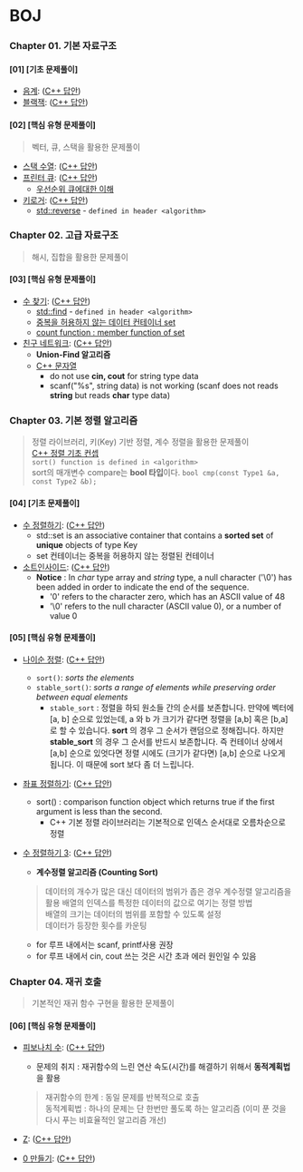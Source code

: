 # BOJ  

### Chapter 01. 기본 자료구조

#### [01] [기초 문제풀이]
* [음계](https://www.acmicpc.net/problem/2920): ([C++ 답안](2920.cpp))
* [블랙잭](https://www.acmicpc.net/problem/2798): ([C++ 답안](2798.cpp))

#### [02] [핵심 유형 문제풀이]
> 벡터, 큐, 스택을 활용한 문제풀이


* [스택 수열](https://www.acmicpc.net/problem/1874): ([C++ 답안](1874.cpp))  
* [프린터 큐](https://www.acmicpc.net/problem/1966): ([C++ 답안](1966.cpp))  
    * [우선순위 큐에대한 이해](https://en.cppreference.com/w/cpp/container/priority_queue)
* [키로거](https://www.acmicpc.net/problem/5397): ([C++ 답안](5397.cpp))
    * [std::reverse](https://en.cppreference.com/w/cpp/algorithm/reverse) - `defined in header <algorithm>`  

### Chapter 02. 고급 자료구조

> 해시, 집합을 활용한 문제풀이


#### [03] [핵심 유형 문제풀이]
* [수 찾기](https://www.acmicpc.net/problem/1920): ([C++ 답안](1920.cpp))
    * [std::find](https://en.cppreference.com/w/cpp/algorithm/find) - `defined in header <algorithm>`  
    * [중복을 허용하지 않는 데이터 컨테이너 set](https://en.cppreference.com/w/cpp/container/set)  
    * [count function : member function of set](https://en.cppreference.com/w/cpp/container/set/count)  
* [친구 네트워크](https://www.acmicpc.net/problem/4195): ([C++ 답안](4195.cpp))  
    * **Union-Find 알고리즘**  <!--TIL Blog concept update is needed and need to solve the problem again in the future-->
    * [C++ 문자열](https://mg729.github.io/c++/2019/10/09/C++_String/)  
        * do not use **cin, cout** for string type data  
        * scanf("%s", string data) is not working (scanf does not reads **string** but reads **char** type data)   

### Chapter 03. 기본 정렬 알고리즘

> 정렬 라이브러리, 키(Key) 기반 정렬, 계수 정렬을 활용한 문제풀이  
> [C++ 정렬 기초 컨셉](https://mg729.github.io/c++/2020/03/30/C++_sort/)  
> `sort() function is defined in <algorithm>`  
> sort의 매개변수 compare는 **bool 타입**이다. `bool cmp(const Type1 &a, const Type2 &b);`  

#### [04] [기초 문제풀이]  
* [수 정렬하기](https://www.acmicpc.net/problem/2750): ([C++ 답안](2750.cpp))
    * std::set is an associative container that contains a **sorted set** of **unique** objects of type Key  
    * set 컨테이너는 중복을 허용하지 않는 정렬된 컨테이너  
* [소트인사이드](https://www.acmicpc.net/problem/1427): ([C++ 답안](1427.cpp))  
    * **Notice** : In *char* type array and *string* type, a null character ('\0') has been added in order to indicate the end of the sequence.  
        * '0' refers to the character zero, which has an ASCII value of 48  
        * '\0' refers to the null character (ASCII value 0), or a number of value 0  

#### [05] [핵심 유형 문제풀이]  
* [나이순 정렬](https://www.acmicpc.net/problem/10814): ([C++ 답안](10814.cpp))  
    * `sort()`: *sorts the elements*  
    * `stable_sort()`: *sorts a range of elements while preserving order between equal elements*  
        * `stable_sort` : 정렬을 하되 원소들 간의 순서를 보존합니다. 만약에 벡터에 [a, b] 순으로 있었는데, a 와 b 가 크기가 같다면 정렬을 [a,b] 혹은 [b,a] 로 할 수 있습니다. **sort** 의 경우 그 순서가 랜덤으로 정해집니다. 하지만 **stable_sort** 의 경우 그 순서를 반드시 보존합니다. 즉 컨테이너 상에서 [a,b] 순으로 있엇다면 정렬 시에도 (크기가 같다면) [a,b] 순으로 나오게 됩니다. 이 때문에 sort 보다 좀 더 느립니다.  
* [좌표 정렬하기](https://www.acmicpc.net/problem/11650): ([C++ 답안](11650.cpp))  
    * sort() : comparison function object which returns ​true if the first argument is less than the second.  
        * C++ 기본 정렬 라이브러리는 기본적으로 인덱스 순서대로 오름차순으로 정렬  
* [수 정렬하기 3](https://www.acmicpc.net/problem/10989): ([C++ 답안](10989.cpp))  
    * **계수정렬 알고리즘 (Counting Sort)**  
    > 데이터의 개수가 많은 대신 데이터의 범위가 좁은 경우 계수정렬 알고리즘을 활용
    > 배열의 인덱스를 특정한 데이터의 값으로 여기는 정렬 방법  
    > 배열의 크기는 데이터의 범위를 포함할 수 있도록 설정  
    > 데이터가 등장한 횟수를 카운팅  
     

    * for 루프 내에서는 scanf, printf사용 권장  
    * for 루프 내에서 cin, cout 쓰는 것은 시간 초과 에러 원인일 수 있음  

### Chapter 04. 재귀 호출

> 기본적인 재귀 함수 구현을 활용한 문제풀이

#### [06] [핵심 유형 문제풀이]
* [피보나치 수](https://www.acmicpc.net/problem/2747): ([C++ 답안](2747.cpp))  
    * 문제의 취지 : 재귀함수의 느린 연산 속도(시간)를 해결하기 위해서 **동적계획법**을 활용  
    > 재귀함수의 한계 : 동일 문제를 반복적으로 호출  
    > 동적계획법 : 하나의 문제는 단 한번만 풀도록 하는 알고리즘 (이미 푼 것을 다시 푸는 비효율적인 알고리즘 개선)  
    

* [Z](https://www.acmicpc.net/problem/1074): ([C++ 답안](1074.cpp))  
* [0 만들기](https://www.acmicpc.net/problem/7490): ([C++ 답안](7490.cpp))  

